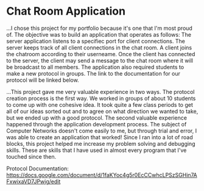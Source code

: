# Chat Room Application
  
  ...I chose this project for my portfolio because it's one that I'm most proud of. The objective was to build an application that operates as follows: The server application listens to a specifiec port for client connections. The server keeps track of all client connections in the chat room. A client joins the chatroom according to their userneame. Once the client has connected to the server, the client may send a message to the chat room where it will be broadcast to all members. The application also required students to make a new protocol in groups. The link to the documentation for our protocol will be linked below.
 
 ...This project gave me very valuable experience in two ways. The protocol creation process is the first way. We worked in groups of about 10 students to come up with one cohesive idea. It took quite a few class periods to get all of our ideas sorted out and to agree on what direction we wanted to take, but we ended up with a good protocol. The second valuable experience happened through the application development process. The subject of Computer Networks doesn't come easily to me, but through trial and error, I was able to create an application that worked! Since I ran into a lot of road blocks, this project helped me increase my problem solving and debugging skills. These are skills that I have used in almost every program that I've touched since then. 
 
 
  Protocol Documentation:
  https://docs.google.com/document/d/1faKYoc4g5r0EcCCwhcLPSzSGHin7AFxwixaVD7JPwjg/edit
